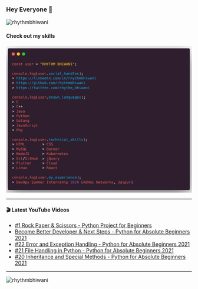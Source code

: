 ### Hey Everyone 👋

<p align="left"><img src="https://komarev.com/ghpvc/?username=rhythmbhiwani" alt="rhythmbhiwani" /></p>

#### Check out my skills

![GitHub Profile](https://github.com/rhythmbhiwani/rhythmbhiwani/blob/master/user_profile.png)

---

#### 🎬 Latest YouTube Videos
<!-- YOUTUBE:START -->
- [#1 Rock Paper & Scissors - Python Project for Beginners](https://www.youtube.com/watch?v=Ov9Xbl7qrCE)
- [Become Better Developer & Next Steps - Python for Absolute Beginners 2021](https://www.youtube.com/watch?v=5mAqb3TdbLc)
- [#22 Error and Exception Handling - Python for Absolute Beginners 2021](https://www.youtube.com/watch?v=Q-uott394ns)
- [#21 File Handling in Python - Python for Absolute Beginners 2021](https://www.youtube.com/watch?v=MSkd9HhUEvg)
- [#20 Inheritance and Special Methods - Python for Absolute Beginners 2021](https://www.youtube.com/watch?v=8eANXHOOr_I)
<!-- YOUTUBE:END -->

---

<p align="left"><img src="https://github-readme-stats.vercel.app/api?username=rhythmbhiwani&show_icons=true&hide_border=true&count_private=true" alt="rhythmbhiwani" /></p>
